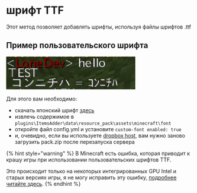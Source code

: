 # шрифт TTF

Этот метод позволяет добавлять шрифты, используя файлы шрифтов .ttf

## Пример пользовательского шрифта

![](<../../../.gitbook/assets/immagine (1).png>)

Для этого вам необходимо:

* скачать японский шрифт [здесь](http://matteodev.it/spigot/itemsadder/res/v2/font.zip)
* извлечь содержимое в `plugins\ItemsAdder\data\resource_pack\assets\minecraft\font`
* откройте файл config.yml и установите `custom-font enabled: true`
* и, очевидно, если вы используете [dropbox host](../../resourcepack-hosting/resourcepack-on-dropbox.md), вам нужно заново загрузить pack.zip после перезапуска сервера

{% hint style="warning" %}
В Minecraft есть ошибка, которая приводит к крашу игры при использовании пользовательских шрифтов TTF.

Это происходит только на некоторых интегрированных GPU Intel и старых версиях игры, я не могу исправить эту ошибку, [подробнее читайте здесь](https://bugs.mojang.com/browse/MC-180529?jql=text%20\~%20%22ttf%20crash%22).
{% endhint %}
